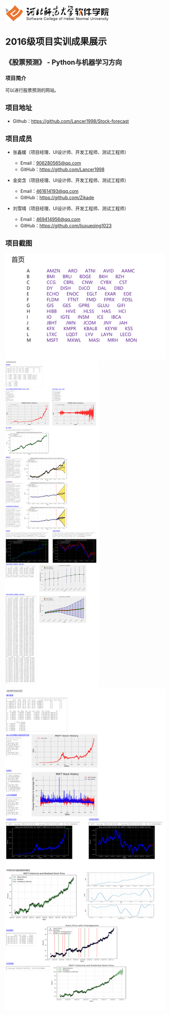 <img src="../../../image/logo.png"  height="50" />

# 2016级项目实训成果展示 

## 《股票预测》 - Python与机器学习方向

### 项目简介

可以进行股票预测的网站。

## 项目地址

- Github：https://github.com/Lancer1998/Stock-forecast

## 项目成员

- 张鑫媛（项目经理、UI设计师、开发工程师、测试工程师）
	- Email：906280565@qq.com
	- GitHub：https://github.com/Lancer1998

- 金奕含（项目经理、UI设计师、开发工程师、测试工程师）
	- Email：461614193@qq.com
	- GitHub：https://github.com/Zikade

- 刘雪晴（项目经理、UI设计师、开发工程师、测试工程师）
	- Email：469414956@qq.com
	- GitHub：https://github.com/liuxueqing1023  

## 项目截图

<img src="./image/HOME.png" />

<img src="./image/AMZN.png" />



<img src="./image/MSFT.png"  />

